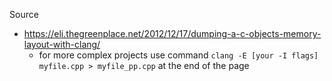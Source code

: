 Source

- https://eli.thegreenplace.net/2012/12/17/dumping-a-c-objects-memory-layout-with-clang/
    - for more complex projects use command `clang -E [your -I flags] myfile.cpp > myfile_pp.cpp` at the end of the page
